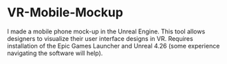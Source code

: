 # VR-Mobile-Mockup
I made a mobile phone mock-up in the Unreal Engine. This tool allows designers to visualize their user interface designs in VR. Requires installation of the Epic Games Launcher and Unreal 4.26 (some experience navigating the software will help).
